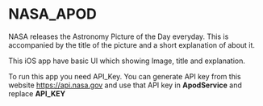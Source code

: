 # NASA_APOD

NASA releases the Astronomy Picture of the Day everyday. This is accompanied by the title of the picture and a short explanation of about it.

This iOS app have basic UI which showing Image, title and explanation.

To run this app you need API_Key.
You can generate API key from this website https://api.nasa.gov and use that API key in **ApodService** and replace **API_KEY**
